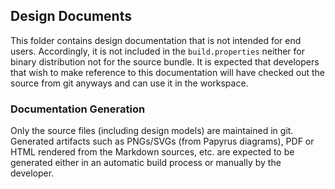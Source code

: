<!--
Title: Design Documents README File  
Author: Christian W. Damus  
Affiliation: Eclipse.org  
Version: 1.0  
Date: 9 August, 2017  
Copyright: Copyright © 2017 Christian W. Damus and others.  
           All rights reserved.  
           This program and the accompanying materials  
           are made available under the terms of the Eclipse Public License v1.0  
           which accompanies this distribution, and is available at  
           http://www.eclipse.org/legal/epl-v10.html  
-->

## Design Documents

This folder contains design documentation that is not intended for end users.
Accordingly, it is not included in the `build.properties` neither for binary
distribution not for the source bundle.  It is expected that developers that
wish to make reference to this documentation will have checked out the source
from git anyways and can use it in the workspace.

### Documentation Generation

Only the source files (including design models) are maintained in git.
Generated artifacts such as PNGs/SVGs (from Papyrus diagrams), PDF or HTML
rendered from the Markdown sources, etc. are expected to be generated either
in an automatic build process or manually by the developer.
